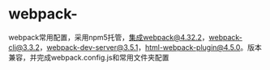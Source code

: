 # webpack-
webpack常用配置，采用npm5托管，集成webpack@4.32.2，webpack-cli@3.3.2，webpack-dev-server@3.5.1，html-webpack-plugin@4.5.0。版本兼容，并完成webpack.config.js和常用文件夹配置
